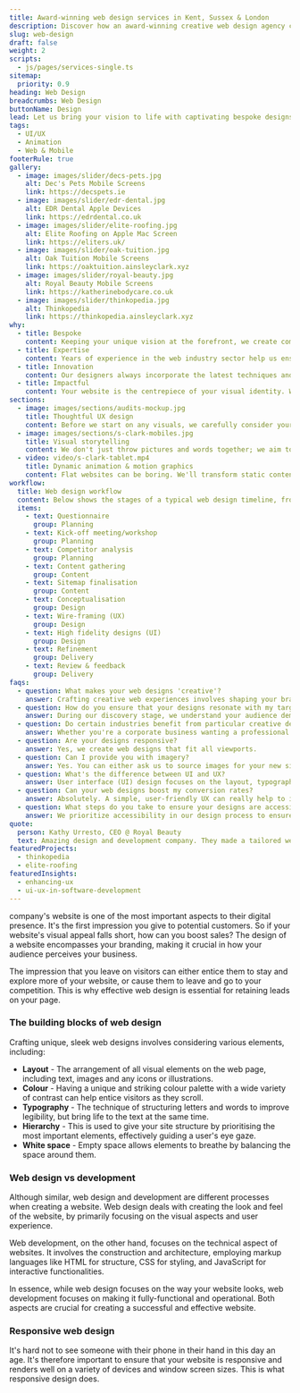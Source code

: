 ```yaml
---
title: Award-winning web design services in Kent, Sussex & London
description: Discover how an award-winning creative web design agency can help you unleash creative freedom by creating bespoke designs for your business.
slug: web-design
draft: false
weight: 2
scripts:
  - js/pages/services-single.ts
sitemap:
  priority: 0.9
heading: Web Design
breadcrumbs: Web Design
buttonName: Design
lead: Let us bring your vision to life with captivating bespoke designs for your website. We craft industry-leading web designs to optimise user experience and boost your conversions.
tags:
  - UI/UX
  - Animation
  - Web & Mobile
footerRule: true
gallery:
  - image: images/slider/decs-pets.jpg
    alt: Dec's Pets Mobile Screens
    link: https://decspets.ie
  - image: images/slider/edr-dental.jpg
    alt: EDR Dental Apple Devices
    link: https://edrdental.co.uk
  - image: images/slider/elite-roofing.jpg
    alt: Elite Roofing on Apple Mac Screen
    link: https://eliters.uk/
  - image: images/slider/oak-tuition.jpg
    alt: Oak Tuition Mobile Screens
    link: https://oaktuition.ainsleyclark.xyz
  - image: images/slider/royal-beauty.jpg
    alt: Royal Beauty Mobile Screens
    link: https://katherinebodycare.co.uk
  - image: images/slider/thinkopedia.jpg
    alt: Thinkopedia
    link: https://thinkopedia.ainsleyclark.xyz
why:
  - title: Bespoke
    content: Keeping your unique vision at the forefront, we create completely bespoke designs by perfectly aligning with your brand identity and goals.
  - title: Expertise
    content: Years of experience in the web industry sector help us ensure every project we take on is handled with professional insight and creativity.
  - title: Innovation
    content: Our designers always incorporate the latest techniques and technologies to deliver cutting-edge websites so that you're always one step ahead.
  - title: Impactful
    content: Your website is the centrepiece of your visual identity. We make every click count through creative design and UX that converts.
sections:
  - image: images/sections/audits-mockup.jpg
    title: Thoughtful UX design
    content: Before we start on any visuals, we carefully consider your goals, crafting a strategy where every interaction satisfies your audience's needs. Wireframes and mood boards are created, enabling the initial layout of content and functionality, establishing the project's style and tone.
  - image: images/sections/s-clark-mobiles.jpg
    title: Visual storytelling
    content: We don't just throw pictures and words together; we aim to take your users on a captivating journey through your new website. With bespoke visuals, we craft engaging, compelling digital stories for your audience, resulting in more conversions and sales.
  - video: video/s-clark-tablet.mp4
    title: Dynamic animation & motion graphics
    content: Flat websites can be boring. We'll transform static content into immersive visual experiences that are completely tailored towards your brand. Using cutting-edge tech, we're able to push the boundaries of creativity by delivering fluid, dynamic animation that keeps your users engaged.
workflow:
  title: Web design workflow
  content: Below shows the stages of a typical web design timeline, from the initial questionnaire to delivery.
  items:
    - text: Questionnaire
      group: Planning
    - text: Kick-off meeting/workshop
      group: Planning
    - text: Competitor analysis
      group: Planning
    - text: Content gathering
      group: Content
    - text: Sitemap finalisation
      group: Content
    - text: Conceptualisation
      group: Design
    - text: Wire-framing (UX)
      group: Design
    - text: High fidelity designs (UI)
      group: Design
    - text: Refinement
      group: Delivery
    - text: Review & feedback
      group: Delivery
faqs:
  - question: What makes your web designs 'creative'?
    answer: Crafting creative web experiences involves shaping your brand's narrative into a story that engages your users as they scroll and navigate through your site. We create distinctive designs that fuse aesthetics, interactivity, and a touch of class.
  - question: How do you ensure that your designs resonate with my target audience?
    answer: During our discovery stage, we understand your audience demographics, preferences, and behaviors through extensive competitor analysis and research. This guides us in our design decisions to ensure that all of the visual elements, messaging, and functionality align closely with what resonates with your audience.
  - question: Do certain industries benefit from particular creative design strategies?
    answer: Whether you're a corporate business wanting a professional look or more of a creative, boutique company, all web design decisions will be tailored towards you and the message you're looking to convey.
  - question: Are your designs responsive?
    answer: Yes, we create web designs that fit all viewports.
  - question: Can I provide you with imagery?
    answer: Yes. You can either ask us to source images for your new site or you can provide them yourself. Alternatively, get in touch so we can source a photographer to take some professional shots of your business.
  - question: What's the difference between UI and UX?
    answer: User interface (UI) design focuses on the layout, typography, and arrangement of components, whereas user experience (UX) design focuses on the experience of using the website, such as user behavior, usability, accessibility, and animations.
  - question: Can your web designs boost my conversion rates?
    answer: Absolutely. A simple, user-friendly UX can really help to improve your conversion rates by creating a streamlined way of navigating users to take the actions you want them to.
  - question: What steps do you take to ensure your designs are accessible to all users?
    answer: We prioritize accessibility in our design process to ensure inclusivity for all users. Some of our steps include conforming to web accessibility standards such as WCAG (Web Content Accessibility Guidelines), incorporating semantic HTML markup, keyboard navigation, and alternative text, so that your website is available for all.
quote:
  person: Kathy Urresto, CEO @ Royal Beauty
  text: Amazing design and development company. They made a tailored website for me within a short time, and with great ideas. They listened to all my needs, were very responsive and super professional. Highly recommend. Thanks Ainsley!!
featuredProjects:
  - thinkopedia
  - elite-roofing
featuredInsights:
  - enhancing-ux
  - ui-ux-in-software-development
---
```


company's website is one of the most important aspects to their digital presence. It's the first impression you give
to potential customers. So if your website's visual appeal falls short, how can you boost sales? The design of a website
encompasses your branding, making it crucial in how your audience perceives your business.

The impression that you leave on visitors can either entice them to stay and explore more of your website, or cause them
to leave and go to your competition. This is why effective web design is essential for retaining leads on your page.

### The building blocks of web design

Crafting unique, sleek web designs involves considering various elements, including:

- **Layout** - The arrangement of all visual elements on the web page, including text, images and any icons or
  illustrations.
- **Colour** - Having a unique and striking colour palette with a wide variety of contrast can help entice visitors as
  they scroll.
- **Typography** - The technique of structuring letters and words to improve legibility, but bring life to the text at
  the same time.
- **Hierarchy** - This is used to give your site structure by prioritising the most important elements, effectively
  guiding a user's eye gaze.
- **White space** - Empty space allows elements to breathe by balancing the space around them.

### Web design vs development

Although similar, web design and development are different processes when creating a website. Web design deals with
creating the look and feel of the website, by primarily focusing on the visual aspects and user experience.

Web development, on the other hand, focuses on the technical aspect of websites. It involves the construction and
architecture, employing markup languages like HTML for structure, CSS for styling, and JavaScript for interactive
functionalities.

In essence, while web design focuses on the way your website looks, web development focuses on making it
fully-functional and operational. Both aspects are crucial for creating a successful and effective website.

### Responsive web design

It's hard not to see someone with their phone in their hand in this day an age. It's therefore important to ensure that
your website is responsive and renders well on a variety of devices and window screen sizes. This is what responsive
design does.
